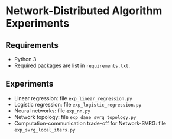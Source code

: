# Network-Distributed Algorithm Experiments


## Requirements

- Python 3
- Required packages are list in ``requirements.txt``.


## Experiments

- Linear regression: file ``exp_linear_regression.py``
- Logistic regression: file ``exp_logistic_regression.py``
- Neural networks: file ``exp_nn.py``
- Network topology: file ``exp_dane_svrg_topology.py``
- Computation-communication trade-off for Network-SVRG: file ``exp_svrg_local_iters.py``
